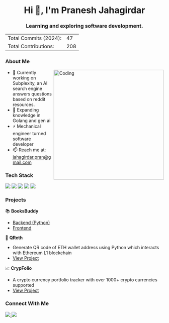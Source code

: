 <h1 align="center">Hi 👋, I'm Pranesh Jahagirdar</h1>
<h3 align="center">Learning and exploring software development.</h3>

<div align="center">
  <table>
    <tr>
      <td>Total Commits (2024):</td>
      <td>47</td>
    </tr>
    <tr>
      <td>Total Contributions:</td>
      <td>208</td>
    </tr>
  </table>
</div>

### About Me
<img align="right" alt="Coding" width="350" src="https://media2.giphy.com/media/v1.Y2lkPTc5MGI3NjExMjFlZDQ1MDRlNjA1NTM3MDk2ZjIwMjdmMGVkZjJjZmRiNmNkN2FkYiZjdD1n/qgQUggAC3Pfv687qPC/giphy.gif">

- 🔭 Currently working on Subplexity, an AI search engine answers questions based on reddit resources.
- 🌱 Expanding knowledge in Golang and gen ai
- ⚡ Mechanical engineer turned software developer
- 📫 Reach me at: jahagirdar.pran@gmail.com

### Tech Stack
<div>
  <img src="https://img.shields.io/badge/PYTHON-3776AB?style=for-the-badge&logo=python&logoColor=white" />
  <img src="https://img.shields.io/badge/DJANGO-092E20?style=for-the-badge&logo=django&logoColor=white" />
  <img src="https://img.shields.io/badge/POSTGRESQL-316192?style=for-the-badge&logo=postgresql&logoColor=white" />
  <img src="https://img.shields.io/badge/C++-00599C?style=for-the-badge&logo=c%2B%2B&logoColor=white" />
  <img src="https://img.shields.io/badge/QT-41CD52?style=for-the-badge&logo=qt&logoColor=white" />

</div>

### Projects
📚 **BooksBuddy**
- [Backend (Python)](https://github.com/pranesh-j/booksbuddy-backend)
- [Frontend](https://github.com/pranesh-j/booksbuddy-frontend)

🔐 **QReth**
- Generate QR code of ETH wallet address using Python which interacts with Ethereum L1 blockchain
- [View Project](https://github.com/pranesh-j/QReth)

📈 **CrypFolio**
- A crypto currency portfolio tracker with over 1000+ crypto currencies supported
- [View Project](https://github.com/pranesh-j/CrypFolio)

### Connect With Me
<div>
  <a href="https://linkedin.com/in/pranesh-jahagirdar">
    <img src="https://img.shields.io/badge/LinkedIn-0077B5?style=for-the-badge&logo=linkedin&logoColor=white" />
  </a>
  <a href="https://www.youtube.com/@techbaiter">
    <img src="https://img.shields.io/badge/YouTube-FF0000?style=for-the-badge&logo=youtube&logoColor=white" />
  </a>
</div>
